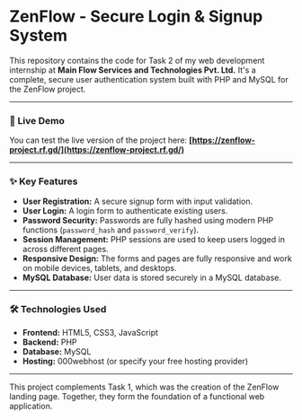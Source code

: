 # ZenFlow - Secure Login & Signup System

This repository contains the code for Task 2 of my web development internship at **Main Flow Services and Technologies Pvt. Ltd.** It's a complete, secure user authentication system built with PHP and MySQL for the ZenFlow project.

---

### 🚀 Live Demo

You can test the live version of the project here:
**[https://zenflow-project.rf.gd/](https://zenflow-project.rf.gd/)**

---

### ✨ Key Features

*   **User Registration:** A secure signup form with input validation.
*   **User Login:** A login form to authenticate existing users.
*   **Password Security:** Passwords are fully hashed using modern PHP functions (`password_hash` and `password_verify`).
*   **Session Management:** PHP sessions are used to keep users logged in across different pages.
*   **Responsive Design:** The forms and pages are fully responsive and work on mobile devices, tablets, and desktops.
*   **MySQL Database:** User data is stored securely in a MySQL database.

---

### 🛠️ Technologies Used

*   **Frontend:** HTML5, CSS3, JavaScript
*   **Backend:** PHP
*   **Database:** MySQL
*   **Hosting:** 000webhost (or specify your free hosting provider)

---

This project complements Task 1, which was the creation of the ZenFlow landing page. Together, they form the foundation of a functional web application.
